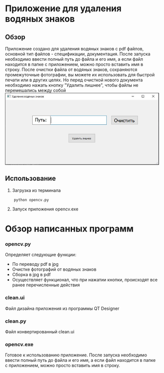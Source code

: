 # Приложение для удаления водяных знаков
## Обзор
Приложение создано для удаления водяных знаков с pdf файлов, основной тип файлов - спецификации, документация.
После запуска необходимо ввести полный путь до файла и его имя, 
а если файл находится в папке с приложением, можно просто вставить имя в строку.
После очистки файла от водяных знаков, сохраняются промежуточные фотографии, вы можете их использовать для быстрой 
печати или в других целях. Но перед очисткой нового документа необходимо нажать кнопку "Удалить лишнее",
чтобы файлы не перемешались между собой
![plot](picture/exe.JPG)


## Использование
1. Загрузка из терминала 
```commandline
    python opencv.py
```
2. Запуск приложения 
    opencv.exe

# Обзор написанных программ
### opencv.py
Определяет следующие функции:
- По переводу pdf в jpg
- Очистке фотографий от водяных знаков
- Сборка в jpg в pdf
- Осуществляет функционал, что при нажатии кнопки, происходят все ранее перечисленные действия

### clean.ui
Файл дизайна приложения из программы QT Designer

### clean.py
Файл конвертированный clean.ui

### opencv.exe
Готовое к использованию приложение. После запуска необходимо ввести полный путь до файла и его имя, 
а если файл находится в папке с приложением, можно просто вставить имя в строку.
